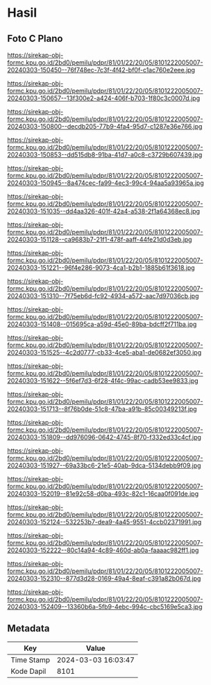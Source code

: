 # Hasil

## Foto C Plano

https://sirekap-obj-formc.kpu.go.id/2bd0/pemilu/pdpr/81/01/22/20/05/8101222005007-20240303-150450--76f748ec-7c3f-4f42-bf0f-c1ac760e2eee.jpg

https://sirekap-obj-formc.kpu.go.id/2bd0/pemilu/pdpr/81/01/22/20/05/8101222005007-20240303-150657--13f300e2-a424-406f-b703-1f80c3c0007d.jpg

https://sirekap-obj-formc.kpu.go.id/2bd0/pemilu/pdpr/81/01/22/20/05/8101222005007-20240303-150800--decdb205-77b9-4fa4-95d7-c1287e36e766.jpg

https://sirekap-obj-formc.kpu.go.id/2bd0/pemilu/pdpr/81/01/22/20/05/8101222005007-20240303-150853--dd515db8-91ba-41d7-a0c8-c3729b607439.jpg

https://sirekap-obj-formc.kpu.go.id/2bd0/pemilu/pdpr/81/01/22/20/05/8101222005007-20240303-150945--8a474cec-fa99-4ec3-99c4-94aa5a93965a.jpg

https://sirekap-obj-formc.kpu.go.id/2bd0/pemilu/pdpr/81/01/22/20/05/8101222005007-20240303-151035--dd4aa326-401f-42a4-a538-2f1a64368ec8.jpg

https://sirekap-obj-formc.kpu.go.id/2bd0/pemilu/pdpr/81/01/22/20/05/8101222005007-20240303-151128--ca9683b7-21f1-478f-aaff-44fe21d0d3eb.jpg

https://sirekap-obj-formc.kpu.go.id/2bd0/pemilu/pdpr/81/01/22/20/05/8101222005007-20240303-151221--96f4e286-9073-4ca1-b2b1-1885b61f3618.jpg

https://sirekap-obj-formc.kpu.go.id/2bd0/pemilu/pdpr/81/01/22/20/05/8101222005007-20240303-151310--7f75eb6d-fc92-4934-a572-aac7d97036cb.jpg

https://sirekap-obj-formc.kpu.go.id/2bd0/pemilu/pdpr/81/01/22/20/05/8101222005007-20240303-151408--015695ca-a59d-45e0-89ba-bdcff2f711ba.jpg

https://sirekap-obj-formc.kpu.go.id/2bd0/pemilu/pdpr/81/01/22/20/05/8101222005007-20240303-151525--4c2d0777-cb33-4ce5-aba1-de0682ef3050.jpg

https://sirekap-obj-formc.kpu.go.id/2bd0/pemilu/pdpr/81/01/22/20/05/8101222005007-20240303-151622--5f6ef7d3-6f28-4f4c-99ac-cadb53ee9833.jpg

https://sirekap-obj-formc.kpu.go.id/2bd0/pemilu/pdpr/81/01/22/20/05/8101222005007-20240303-151713--8f76b0de-51c8-47ba-a91b-85c00349213f.jpg

https://sirekap-obj-formc.kpu.go.id/2bd0/pemilu/pdpr/81/01/22/20/05/8101222005007-20240303-151809--dd976096-0642-4745-8f70-f332ed33c4cf.jpg

https://sirekap-obj-formc.kpu.go.id/2bd0/pemilu/pdpr/81/01/22/20/05/8101222005007-20240303-151927--69a33bc6-21e5-40ab-9dca-5134debb9f09.jpg

https://sirekap-obj-formc.kpu.go.id/2bd0/pemilu/pdpr/81/01/22/20/05/8101222005007-20240303-152019--81e92c58-d0ba-493c-82c1-16caa0f091de.jpg

https://sirekap-obj-formc.kpu.go.id/2bd0/pemilu/pdpr/81/01/22/20/05/8101222005007-20240303-152124--532253b7-dea9-4a45-9551-4ccb02371991.jpg

https://sirekap-obj-formc.kpu.go.id/2bd0/pemilu/pdpr/81/01/22/20/05/8101222005007-20240303-152222--80c14a94-4c89-460d-ab0a-faaaac982ff1.jpg

https://sirekap-obj-formc.kpu.go.id/2bd0/pemilu/pdpr/81/01/22/20/05/8101222005007-20240303-152310--877d3d28-0169-49a4-8eaf-c391a82b067d.jpg

https://sirekap-obj-formc.kpu.go.id/2bd0/pemilu/pdpr/81/01/22/20/05/8101222005007-20240303-152409--13360b6a-5fb9-4ebc-994c-cbc5169e5ca3.jpg


## Metadata

| Key        | Value               |
| ---------- | ------------------- |
| Time Stamp | 2024-03-03 16:03:47 |
| Kode Dapil | 8101                |



